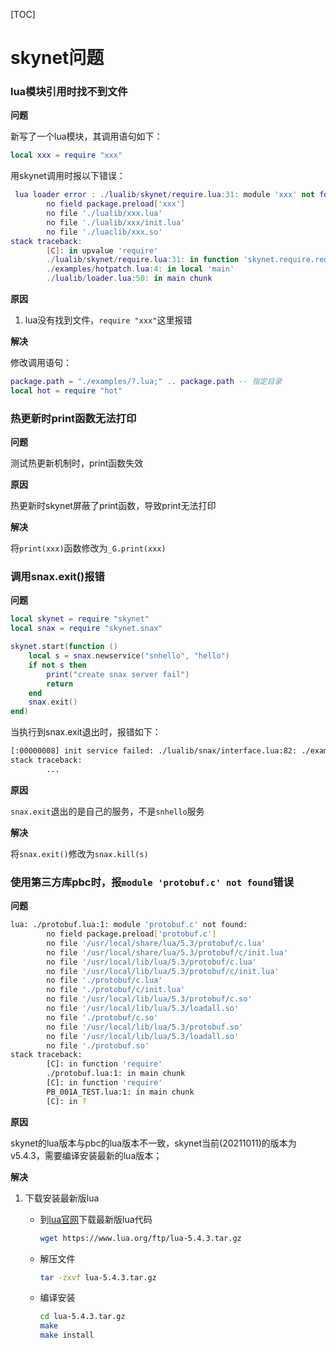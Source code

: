 [TOC]

# skynet问题

### lua模块引用时找不到文件

**问题**

新写了一个lua模块，其调用语句如下：

```lua
local xxx = require "xxx"
```

用skynet调用时报以下错误：

```lua
 lua loader error : ./lualib/skynet/require.lua:31: module 'xxx' not found:
        no field package.preload['xxx']
        no file './lualib/xxx.lua'
        no file './lualib/xxx/init.lua'
        no file './luaclib/xxx.so'
stack traceback:
        [C]: in upvalue 'require'
        ./lualib/skynet/require.lua:31: in function 'skynet.require.require'
        ./examples/hotpatch.lua:4: in local 'main'
        ./lualib/loader.lua:50: in main chunk
```

**原因**

1. lua没有找到文件，`require "xxx"`这里报错

**解决**

修改调用语句：

```lua
package.path = "./examples/?.lua;" .. package.path -- 指定目录
local hot = require "hot"
```



### 热更新时print函数无法打印

**问题**

测试热更新机制时，print函数失效

**原因**

热更新时skynet屏蔽了print函数，导致print无法打印

**解决**

将`print(xxx)`函数修改为`_G.print(xxx)`



### 调用snax.exit()报错

**问题**

```lua
local skynet = require "skynet"
local snax = require "skynet.snax"

skynet.start(function ()
    local s = snax.newservice("snhello", "hello")
    if not s then
        print("create snax server fail")
        return
    end
    snax.exit()
end)
```

当执行到snax.exit退出时，报错如下：

```sh
[:00000008] init service failed: ./lualib/snax/interface.lua:82: ./examples/main_snax.lua:4: attempt to index a nil value (local 'skynet')
stack traceback:
        ...
```

**原因**

`snax.exit`退出的是自己的服务，不是`snhello`服务

**解决**

将`snax.exit()`修改为`snax.kill(s)`



### 使用第三方库pbc时，报`module 'protobuf.c' not found`错误

**问题**

```sh
lua: ./protobuf.lua:1: module 'protobuf.c' not found:
        no field package.preload['protobuf.c']
        no file '/usr/local/share/lua/5.3/protobuf/c.lua'
        no file '/usr/local/share/lua/5.3/protobuf/c/init.lua'
        no file '/usr/local/lib/lua/5.3/protobuf/c.lua'
        no file '/usr/local/lib/lua/5.3/protobuf/c/init.lua'
        no file './protobuf/c.lua'
        no file './protobuf/c/init.lua'
        no file '/usr/local/lib/lua/5.3/protobuf/c.so'
        no file '/usr/local/lib/lua/5.3/loadall.so'
        no file './protobuf/c.so'
        no file '/usr/local/lib/lua/5.3/protobuf.so'
        no file '/usr/local/lib/lua/5.3/loadall.so'
        no file './protobuf.so'
stack traceback:
        [C]: in function 'require'
        ./protobuf.lua:1: in main chunk
        [C]: in function 'require'
        PB_001A_TEST.lua:1: in main chunk
        [C]: in ?
```

**原因**

skynet的lua版本与pbc的lua版本不一致，skynet当前(20211011)的版本为v5.4.3，需要编译安装最新的lua版本；

**解决**

1. 下载安装最新版lua

   - 到[lua官网](https://www.lua.org/ftp/)下载最新版lua代码

     ```sh
     wget https://www.lua.org/ftp/lua-5.4.3.tar.gz
     ```

   - 解压文件

     ```sh
     tar -zxvf lua-5.4.3.tar.gz
     ```

   - 编译安装

     ```sh
     cd lua-5.4.3.tar.gz
     make
     make install
     ```

     
